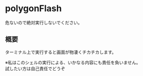 # polygonFlash
危ないので絶対実行しないでください。

## 概要
ターミナル上で実行すると画面が物凄くチカチカします。  

※私はこのシェルの実行による、いかなる内容にも責任を負いません。  
試したい方は自己責任でどうぞ
